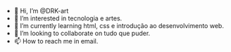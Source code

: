 - 👋 Hi, I’m @DRK-art
- 👀 I’m interested in tecnologia e artes.
- 🌱 I’m currently learning html, css e introdução ao desenvolvimento web.
- 💞️ I’m looking to collaborate on tudo que puder.
- 📫 How to reach me in email.

<!---
DRK-art/DRK-art is a ✨ special ✨ repository because its `README.md` (this file) appears on your GitHub profile.
You can click the Preview link to take a look at your changes.
--->
